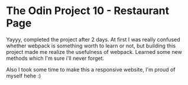 # The Odin Project 10 - Restaurant Page

Yayyy, completed the project after 2 days. At first I was really confused whether webpack is something worth to learn or not, but building this project made me realize the usefulness of webpack. Learned some new methods which I'm sure i'll never forget.

Also I took some time to make this a responsive website, I'm proud of myself hehe :)